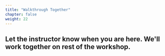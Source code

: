 ```yaml
---
title: "Walkthrough Together"
chapter: false
weight: 22
---
```


## Let the instructor know when you are here. We'll work together on rest of the workshop.
